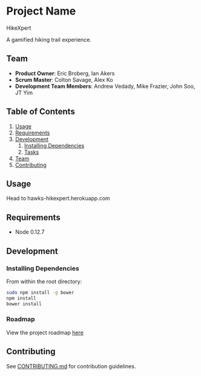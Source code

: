 # Project Name
HikeXpert

A gamified hiking trail experience.

## Team

  - __Product Owner__: Eric Broberg, Ian Akers
  - __Scrum Master__: Colton Savage, Alex Ko
  - __Development Team Members__: Andrew Vedady, Mike Frazier, John Soo, JT Yim

## Table of Contents

1. [Usage](#Usage)
1. [Requirements](#requirements)
1. [Development](#development)
    1. [Installing Dependencies](#installing-dependencies)
    1. [Tasks](#tasks)
1. [Team](#team)
1. [Contributing](#contributing)

## Usage

Head to hawks-hikexpert.herokuapp.com

## Requirements

- Node 0.12.7

## Development

### Installing Dependencies

From within the root directory:

```sh
sudo npm install -g bower
npm install
bower install
```

### Roadmap

View the project roadmap [here](https://github.com/Nuthinlikeacleanbathroom/HikeXpert/issues)


## Contributing

See [CONTRIBUTING.md](CONTRIBUTING.md) for contribution guidelines.
